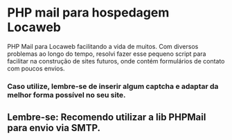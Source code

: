 # PHP mail para hospedagem Locaweb
PHP Mail para Locaweb facilitando a vida de muitos. Com diversos problemas ao longo do tempo, resolvi fazer esse pequeno script para facilitar na construção de sites futuros, onde contém formulários de contato com poucos envios.
### Caso utilize, lembre-se de inserir algum captcha e adaptar da melhor forma possível no seu site.

## Lembre-se: Recomendo utilizar a lib PHPMail para envio via SMTP. 
